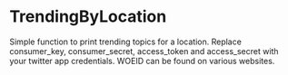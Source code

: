 # TrendingByLocation
Simple function to print trending topics for a location.
Replace consumer_key, consumer_secret, access_token and access_secret with your twitter app credentials.
WOEID can be found on various websites.

